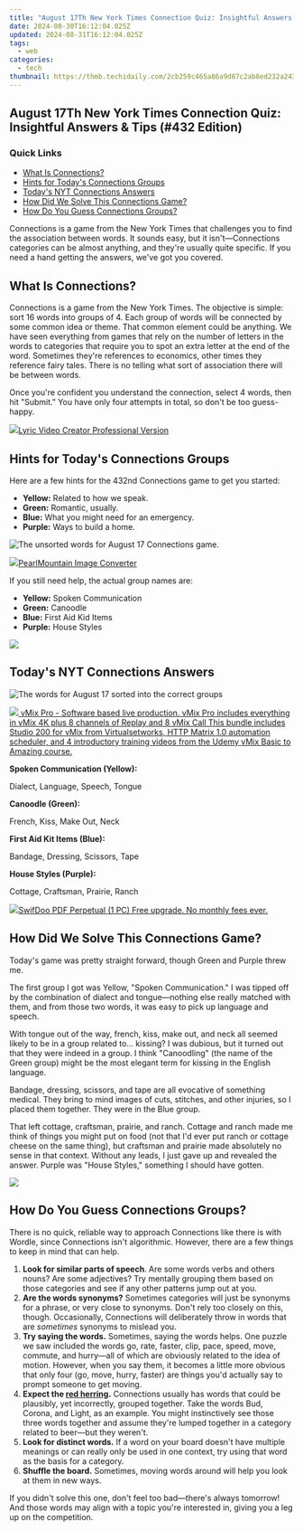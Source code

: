 ```yaml
---
title: "August 17Th New York Times Connection Quiz: Insightful Answers & Tips (#432 Edition)"
date: 2024-08-30T16:12:04.025Z
updated: 2024-08-31T16:12:04.025Z
tags:
  - web
categories:
  - tech
thumbnail: https://thmb.techidaily.com/2cb259c465a86a9d87c2ab8ed232a243225880491ec4b7484688140a5b3e77f5.jpg
---
```


## August 17Th New York Times Connection Quiz: Insightful Answers & Tips (#432 Edition)

### Quick Links

* [What Is Connections?](https://youtube-videos.techidaily.com/new-a-viewer-friendly-approach-implementing-commentary-and-alerts-on-youtube/)
* [Hints for Today's Connections Groups](https://screen-sharing-recording.techidaily.com/new-expert-tips-for-selecting-the-right-editor-filmora-and-democracy-creator-guide-for-2024/)
* [Today's NYT Connections Answers](https://video-capture.techidaily.com/updated-crafting-premium-soundtracks-with-zooms-record-feature/)
* [How Did We Solve This Connections Game?](https://buynow-tips.techidaily.com/top-acer-aspire-e15-laptop-review-exceptional-value-in-affordable-computing/)
* [How Do You Guess Connections Groups?](https://twitter-videos.techidaily.com/in-2024-twitta-to-trackable-audio-transitions/)

 Connections is a game from the New York Times that challenges you to find the association between words. It sounds easy, but it isn't—Connections categories can be almost anything, and they're usually quite specific. If you need a hand getting the answers, we've got you covered.

##  What Is Connections?

 Connections is a game from the New York Times. The objective is simple: sort 16 words into groups of 4\. Each group of words will be connected by some common idea or theme. That common element could be anything. We have seen everything from games that rely on the number of letters in the words to categories that require you to spot an extra letter at the end of the word. Sometimes they're references to economics, other times they reference fairy tales. There is no telling what sort of association there will be between words.

 Once you're confident you understand the connection, select 4 words, then hit "Submit." You have only four attempts in total, so don't be too guess-happy.

<!-- affiliate ads begin -->
<a href="https://secure.2checkout.com/order/checkout.php?PRODS=11224199&QTY=1&AFFILIATE=108875&CART=1"><img src="https://secure.avangate.com/images/merchant/e09fdffe648a30658a9657bbed7b2388/products/copy_boxshot_lyricvideo.png" border="0">Lyric Video Creator Professional Version</a>
<!-- affiliate ads end -->
##  Hints for Today's Connections Groups

 Here are a few hints for the 432nd Connections game to get you started:

* **Yellow:** Related to how we speak.
* **Green:** Romantic, usually.
* **Blue:** What you might need for an emergency.
* **Purple:** Ways to build a home.

![The unsorted words for August 17 Connections game.](https://static1.howtogeekimages.com/wordpress/wp-content/uploads/2024/08/the-unsorted-words-for-august-17-connections-game.png) 

<!-- affiliate ads begin -->
<a href="https://secure.2checkout.com/order/checkout.php?PRODS=4550420&QTY=1&AFFILIATE=108875&CART=1"><img src="https://www.pearlmountainsoft.com/n_img/product/pic/f_02.jpg" border="0">PearlMountain Image Converter</a>
<!-- affiliate ads end -->
 If you still need help, the actual group names are:

* **Yellow:** Spoken Communication
* **Green:** Canoodle
* **Blue:** First Aid Kid Items
* **Purple:** House Styles

<!-- affiliate ads begin -->
<a href="https://store.iobit.com/order/checkout.php?PRODS=4596923&QTY=1&AFFILIATE=108875&CART=1"><img src="https://secure.avangate.com/images/merchant/184260348236f9554fe9375772ff966e/ascscan_468X60.png" border="0"></a>
<!-- affiliate ads end -->
##  Today's NYT Connections Answers

![The words for August 17 sorted into the correct groups](https://static1.howtogeekimages.com/wordpress/wp-content/uploads/2024/08/the-words-for-august-17-sorted-into-the-correct-groups.png) 

<!-- affiliate ads begin -->
<a href="https://secure.2checkout.com/order/checkout.php?PRODS=30901410&QTY=1&AFFILIATE=108875&CART=1"> <img src="https://secure.avangate.com/images/merchant/ce9a6fb2becc2d235e62b125e9260102/products/copy_1_copy_vMixCallScreenshot1-large.jpg" border="0"> vMix Pro - Software based live production. vMix Pro includes everything in vMix 4K plus 8 channels of Replay and 8 vMix Call 
This bundle includes Studio 200 for vMix from Virtualsetworks, HTTP Matrix 1.0 automation scheduler, and 4 introductory training videos from the Udemy vMix Basic to Amazing course. </a>
<!-- affiliate ads end -->
**Spoken Communication (Yellow):** 

 Dialect, Language, Speech, Tongue

**Canoodle (Green):** 

 French, Kiss, Make Out, Neck

**First Aid Kit Items (Blue):** 

 Bandage, Dressing, Scissors, Tape

**House Styles (Purple):** 

 Cottage, Craftsman, Prairie, Ranch

<!-- affiliate ads begin -->
<a href="https://purchase.swifdoo.com/order/checkout.php?PRODS=40002162&QTY=1&AFFILIATE=108875&CART=1"><img src="https://secure.avangate.com/images/merchant/8b932759a5a04ddb34bf79e3f9072e4b/products/1_Product%20box%20white-1024x1024.png" border="0">SwifDoo PDF Perpetual (1 PC) Free upgrade. No monthly fees ever. 
</a>
<!-- affiliate ads end -->
##  How Did We Solve This Connections Game?

 Today's game was pretty straight forward, though Green and Purple threw me. 

 The first group I got was Yellow, "Spoken Communication." I was tipped off by the combination of dialect and tongue—nothing else really matched with them, and from those two words, it was easy to pick up language and speech. 

 With tongue out of the way, french, kiss, make out, and neck all seemed likely to be in a group related to... kissing? I was dubious, but it turned out that they were indeed in a group. I think "Canoodling" (the name of the Green group) might be the most elegant term for kissing in the English language. 

 Bandage, dressing, scissors, and tape are all evocative of something medical. They bring to mind images of cuts, stitches, and other injuries, so I placed them together. They were in the Blue group. 

 That left cottage, craftsman, prairie, and ranch. Cottage and ranch made me think of things you might put on food (not that I'd ever put ranch or cottage cheese on the same thing), but craftsman and prairie made absolutely no sense in that context. Without any leads, I just gave up and revealed the answer. Purple was "House Styles," something I should have gotten. 

<!-- affiliate ads begin -->
<a href="https://shop.systoolsgroup.com/affiliate.php?ACCOUNT=SYSTOOBY&AFFILIATE=108875&PATH=https%3A%2F%2Fwww.systoolsgroup.com%3FAFFILIATE%3D108875%26RESOURCE%3D%2BSysTools%2BPDF%2BUnlocker"><img src="https://www.systoolsgroup.com/box/pdf-unlocker.png" border="0"></a>
<!-- affiliate ads end -->
##  How Do You Guess Connections Groups?

 There is no quick, reliable way to approach Connections like there is with Wordle, since Connections isn't algorithmic. However, there are a few things to keep in mind that can help.

1. **Look for similar parts of speech**. Are some words verbs and others nouns? Are some adjectives? Try mentally grouping them based on those categories and see if any other patterns jump out at you.
2. **Are the words synonyms?** Sometimes categories will just be synonyms for a phrase, or very close to synonyms. Don't rely too closely on this, though. Occasionally, Connections will deliberately throw in words that are _sometimes_ synonyms to mislead you.
3. **Try saying the words.** Sometimes, saying the words helps. One puzzle we saw included the words go, rate, faster, clip, pace, speed, move, commute, and hurry—all of which are obviously related to the idea of motion. However, when you say them, it becomes a little more obvious that only four (go, move, hurry, faster) are things you'd actually say to prompt someone to get moving.
4. **Expect the [red herring](https://www.merriam-webster.com/dictionary/red%20herring).** Connections usually has words that could be plausibly, yet incorrectly, grouped together. Take the words Bud, Corona, and Light, as an example. You might instinctively see those three words together and assume they're lumped together in a category related to beer—but they weren't.
5. **Look for distinct words.** If a word on your board doesn't have multiple meanings or can really only be used in one context, try using that word as the basis for a category.
6. **Shuffle the board.** Sometimes, moving words around will help you look at them in new ways.

 If you didn't solve this one, don't feel too bad—there's always tomorrow! And those words may align with a topic you're interested in, giving you a leg up on the competition.

<ins class="adsbygoogle"
     style="display:block"
     data-ad-format="autorelaxed"
     data-ad-client="ca-pub-7571918770474297"
     data-ad-slot="1223367746"></ins>



<ins class="adsbygoogle"
     style="display:block"
     data-ad-client="ca-pub-7571918770474297"
     data-ad-slot="8358498916"
     data-ad-format="auto"
     data-full-width-responsive="true"></ins>


